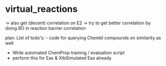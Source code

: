 # virtual_reactions

-> also get (decent) correlation on E2
-> try to get better correlation by doing BO in reaction barrier correlation

plan:
List of todo's:
    - code for querying Chembl compounds on similarity as well

- Write automated ChemProp training / evaluation script
- perform this for Eas & XtbSimulated Eas already